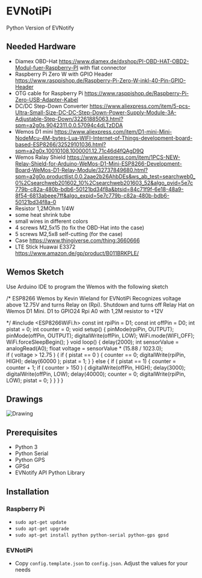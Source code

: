 # EVNotiPi
Python Version of EVNotify

## Needed Hardware
- Diamex OBD-Hat  https://www.diamex.de/dxshop/PI-OBD-HAT-OBD2-Modul-fuer-Raspberry-PI with flat connector
- Raspberry Pi Zero W with GPIO Header  https://www.rasppishop.de/Raspberry-Pi-Zero-W-inkl-40-Pin-GPIO-Header
- OTG cable for Raspberry Pi  https://www.rasppishop.de/Raspberry-Pi-Zero-USB-Adapter-Kabel
- DC/DC Step-Down Converter  https://www.aliexpress.com/item/5-pcs-Ultra-Small-Size-DC-DC-Step-Down-Power-Supply-Module-3A-Adjustable-Step-Down/32261885063.html?spm=a2g0s.9042311.0.0.57094c4dLTzDDA
- Wemos D1 mini  https://www.aliexpress.com/item/D1-mini-Mini-NodeMcu-4M-bytes-Lua-WIFI-Internet-of-Things-development-board-based-ESP8266/32529101036.html?spm=a2g0x.10010108.1000001.12.71c46d4fQAgD9Q
- Wemos Ralay Shield  https://www.aliexpress.com/item/1PCS-NEW-Relay-Shield-for-Arduino-WeMos-D1-Mini-ESP8266-Development-Board-WeMos-D1-Relay-Module/32737849680.html?spm=a2g0o.productlist.0.0.2aae2b26AhbDEs&ws_ab_test=searchweb0_0%2Csearchweb201602_10%2Csearchweb201603_52&algo_pvid=5e7c779b-c82a-480b-bdb6-50121bd34f8a&btsid=84c71f9f-6e18-48a9-8f54-6813abeee7ff&algo_expid=5e7c779b-c82a-480b-bdb6-50121bd34f8a-0
- Resistor 1,2MOhm 1/4W
- some heat shrink tube
- small wires in different colors
- 4 screws M2,5x15 (to fix the OBD-Hat into the case)
- 5 screws M2,5x8 self-cutting (for the case)
- Case  https://www.thingiverse.com/thing:3660666 
- LTE Stick Huawai E3372  https://www.amazon.de/gp/product/B011BRKPLE/

## Wemos Sketch
Use Arduino IDE to program the Wemos with the following sketch

/*
  ESP8266 Wemos by Kevin Wieland for EVNotiPi
  Recognizes voltage above 12.75V and turns Relay on (Rpi).
  Shutdown and turns off
  Relay Hat on Wemos D1 Mini.
  D1 to GPIO24 Rpi
  A0 with 1,2M resistor to +12V
  
*/
#include <ESP8266WiFi.h>
const int rpiPin = D1;
const int offPin = D0;
int pistat = 0;
int counter = 0;
void setup() {
  pinMode(rpiPin, OUTPUT);
  pinMode(offPin, OUTPUT);
  digitalWrite(offPin, LOW);
  WiFi.mode(WIFI_OFF);
  WiFi.forceSleepBegin();
}
void loop() {
  delay(2000); 
  int sensorValue = analogRead(A0);
  float voltage = sensorValue * (15.88 / 1023.0);                  
  if ( voltage > 12.75 )
  {
    if ( pistat == 0 )
    {
      counter == 0;
      digitalWrite(rpiPin, HIGH);
      delay(60000 );
      pistat = 1;
    } 
  }
  else
  {
      if ( pistat == 1)
      {
        counter = counter + 1;
        if ( counter > 150 )
        {
          digitalWrite(offPin, HIGH);
          delay(3000);
          digitalWrite(offPin, LOW);
          delay(40000);
          counter = 0;
          digitalWrite(rpiPin, LOW);
          pistat = 0;
        }
      }
   }
}


## Drawings

![Drawing](https://evnotify.de/public/EVNotiPi/plan.jpg)

## Prerequisites
- Python 3
- Python Serial
- Python GPS
- GPSd
- EVNotify API Python Library

## Installation
### Raspberry Pi
- `sudo apt-get update`
- `sudo apt-get upgrade`
- `sudo apt-get install python python-serial python-gps gpsd`
### EVNotiPi
- Copy `config.template.json` to `config.json`. Adjust the values for your needs

